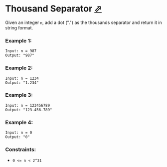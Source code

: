 # Thousand Separator [⬀](https://leetcode.com/problems/thousand-separator/)

Given an integer `n`, add a dot (".") as the thousands separator and return it in string format.

### Example 1:
```
Input: n = 987
Output: "987"
```

### Example 2:
```
Input: n = 1234
Output: "1.234"
```

### Example 3:
```
Input: n = 123456789
Output: "123.456.789"
```

### Example 4:
```
Input: n = 0
Output: "0"
``` 

### Constraints:

- `0 <= n < 2^31`

